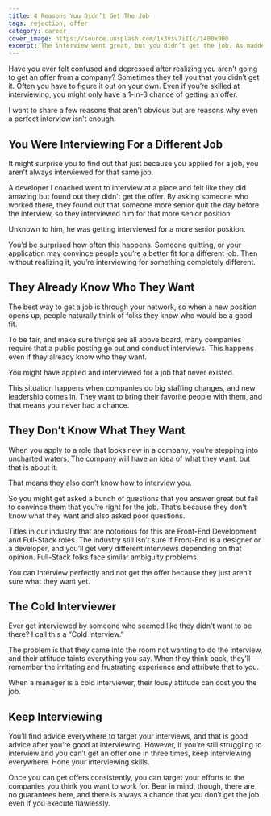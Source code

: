 ```yaml
---
title: 4 Reasons You Didn’t Get The Job
tags: rejection, offer
category: career
cover_image: https://source.unsplash.com/1k3vsv7iIIc/1400x900
excerpt: The interview went great, but you didn’t get the job. As maddening as that is, there are four reasons why this can keep happening to you, and what you can do about it.
---
```

Have you ever felt confused and depressed after realizing you aren’t going to get an offer from a company? Sometimes they tell you that you didn’t get it. Often you have to figure it out on your own. Even if you’re skilled at interviewing, you might only have a 1-in-3 chance of getting an offer.

I want to share a few reasons that aren’t obvious but are reasons why even a perfect interview isn’t enough.

## You Were Interviewing For a Different Job

It might surprise you to find out that just because you applied for a job, you aren’t always interviewed for that same job.

A developer I coached went to interview at a place and felt like they did amazing but found out they didn’t get the offer. By asking someone who worked there, they found out that someone more senior quit the day before the interview, so they interviewed him for that more senior position.

Unknown to him, he was getting interviewed for a more senior position.

You’d be surprised how often this happens. Someone quitting, or your application may convince people you’re a better fit for a different job. Then without realizing it, you’re interviewing for something completely different.

## They Already Know Who They Want

The best way to get a job is through your network, so when a new position opens up, people naturally think of folks they know who would be a good fit. 

To be fair, and make sure things are all above board, many companies require that a public posting go out and conduct interviews. This happens even if they already know who they want.

You might have applied and interviewed for a job that never existed.

This situation happens when companies do big staffing changes, and new leadership comes in. They want to bring their favorite people with them, and that means you never had a chance.

## They Don’t Know What They Want

When you apply to a role that looks new in a company, you’re stepping into uncharted waters. The company will have an idea of what they want, but that is about it.

That means they also don’t know how to interview you.

So you might get asked a bunch of questions that you answer great but fail to convince them that you’re right for the job. That’s because they don’t know what they want and also asked poor questions.

Titles in our industry that are notorious for this are Front-End Development and Full-Stack roles. The industry still isn’t sure if Front-End is a designer or a developer, and you’ll get very different interviews depending on that opinion. Full-Stack folks face similar ambiguity problems.

You can interview perfectly and not get the offer because they just aren’t sure what they want yet.

## The Cold Interviewer

Ever get interviewed by someone who seemed like they didn’t want to be there? I call this a “Cold Interview.”

The problem is that they came into the room not wanting to do the interview, and their attitude taints everything you say. When they think back, they’ll remember the irritating and frustrating experience and attribute that to you.

When a manager is a cold interviewer, their lousy attitude can cost you the job.

## Keep Interviewing

You’ll find advice everywhere to target your interviews, and that is good advice after you’re good at interviewing. However, if you’re still struggling to interview and you can’t get an offer one in three times, keep interviewing everywhere. Hone your interviewing skills.

Once you can get offers consistently, you can target your efforts to the companies you think you want to work for. Bear in mind, though, there are no guarantees here, and there is always a chance that you don’t get the job even if you execute flawlessly.